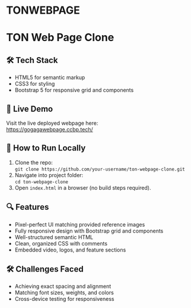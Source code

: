 # TONWEBPAGE
# TON Web Page Clone

## 🛠️ Tech Stack
- HTML5 for semantic markup
- CSS3 for styling
- Bootstrap 5 for responsive grid and components

## 🚀 Live Demo
Visit the live deployed webpage here:  
https://gogagawebpage.ccbp.tech/
## 📁 How to Run Locally
1. Clone the repo:  
   `git clone https://github.com/your-username/ton-webpage-clone.git`
2. Navigate into project folder:  
   `cd ton-webpage-clone`
3. Open `index.html` in a browser (no build steps required).

## 🔍 Features
- Pixel-perfect UI matching provided reference images
- Fully responsive design with Bootstrap grid and components
- Well-structured semantic HTML
- Clean, organized CSS with comments
- Embedded video, logos, and feature sections

## 🛠️ Challenges Faced
- Achieving exact spacing and alignment
- Matching font sizes, weights, and colors
- Cross-device testing for responsiveness


